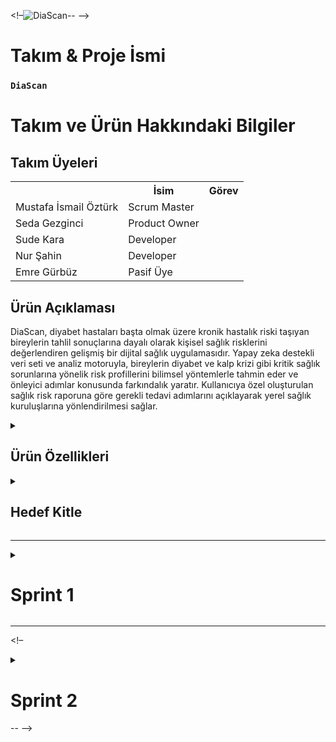 <html>
<body>

<!–![DiaScan](bootcampFiles/logo.png)-- -->

# **Takım & Proje İsmi**

### **`DiaScan`**

# Takım ve Ürün Hakkındaki Bilgiler

  ## Takım Üyeleri

  <table>
    <tr>
      <th></th>
      <th>İsim</th>
      <th>Görev</th>
    </tr>
    <tr>
      <td>Mustafa İsmail Öztürk</td>
      <td>Scrum Master</td>
    </tr>
    <tr>
      <td>Seda Gezginci</td>
      <td>Product Owner</td>
    </tr>
    <tr>
      <td>Sude Kara</td>
      <td>Developer</td>
    </tr>
    <tr>
      <td>Nur Şahin</td>
      <td>Developer</td>
    </tr>
    <tr>
      <td>Emre Gürbüz</td>
      <td>Pasif Üye</td>
    </tr>
  
  </table>

  
  
  
  
  
  
  
  ## Ürün Açıklaması
  DiaScan, diyabet hastaları başta olmak üzere kronik hastalık riski taşıyan bireylerin tahlil sonuçlarına dayalı olarak kişisel sağlık risklerini değerlendiren gelişmiş bir dijital sağlık uygulamasıdır. Yapay zeka destekli veri seti ve analiz motoruyla, bireylerin diyabet ve kalp krizi gibi kritik sağlık sorunlarına yönelik risk profillerini bilimsel yöntemlerle tahmin eder ve önleyici adımlar konusunda farkındalık yaratır. Kullanıcıya özel oluşturulan sağlık risk raporuna göre gerekli tedavi adımlarını açıklayarak yerel sağlık kuruluşlarına yönlendirilmesi sağlar.

  <details>
    <summary><h2>Ürün Özellikleri</h2></summary>

  <h3>Akıllı Tahlil Verisi Analizi:</h3>
    <p>Kan şekeri, HbA1c, kolesterol düzeyleri, tansiyon gibi medikal tahlil sonuçlarını detaylı analiz eder.</p>

  <h2>Hastalık Risk Skoru Hesaplama:</h2>
    <p>Yapay zeka algoritmaları ile kalp krizi, felç, böbrek yetmezliği gibi komplikasyonlara yönelik kişisel risk skorları üretir.</p>

  <h2>Zaman İçinde Değişim Takibi:</h2>
    <p>Kullanıcının düzenli sağlık verilerini kıyaslayarak, risk faktörlerindeki olumlu ya da olumsuz gelişmeleri gösterir.</p>

  <h2>Öneri ve Uyarı Sistemi:</h2>
    <p>Risk seviyesi yüksek çıktığında kullanıcıyı bilgilendirir ve yaşam tarzı değişikliği, doktor görüşmesi gibi önerilerde bulunur.</p>

  <h2>Güvenli Veri Saklama ve Gizlilik:</h2>
    <p>Sağlık verileri şifreli olarak saklanır ve kullanıcı onayı olmadan üçüncü kişilerle paylaşılmaz.</p>

  </details>

  <details>
    <summary><h2>Hedef Kitle</h2></summary>
    <p>DiaScan, sağlık verilerini bilinçli şekilde yönetmek isteyen bireyler için geliştirilmiş kapsamlı bir analiz uygulamasıdır. Özellikle Tip 1 ve Tip 2 diyabet hastalarının kan şekeri, HbA1c gibi değerlerini takip ederek hastalıklarını daha iyi yönetmelerine yardımcı olurken, kalp krizi ve böbrek yetmezliği gibi komplikasyonlara karşı kişiye özel risk skorları sunar. Ailesinde kronik hastalık öyküsü bulunan ya da yaşam tarzı nedeniyle risk altında olduğunu düşünen bireyler için erken uyarı sistemiyle önemli bir rehberdir. Henüz tanı konulmamış ancak sağlık verilerini yorumlamakta zorlanan bireyler de tahlil sonuçlarını sade ve anlaşılır grafiklerle değerlendirme fırsatı bulur. Sağlık profesyonelleri ise hastalarının verilerini daha etkin izleyebilir ve risk analizlerini dijital ortamda hastalarıyla paylaşarak danışan takibini kolaylaştırabilir. Kısacası, ister mevcut bir rahatsızlığı olsun, ister sağlığını koruma bilinciyle hareket eden biri olsun, DiaScan herkesin sağlık yönetiminde bilinçli adımlar atmasını destekleyen güvenilir bir yol arkadaşıdır.</p>
  </details>

  --- 

  <details>
    <summary><h1>Sprint 1</h1></summary>


  <details>
    <summary><h3>Sprint 1 - Google Collab Link</h3></summary>
  <table style="width: 100%;">
    <tr>
      <td colspan="4" style="text-align: center;"><a href="https://www.google.com">Collab Linki</a></td>
  </table>
  </details>

**Sprint Notları**:

    - Daily Scrum toplantılarını yapmak için 'Google Meet' tercih edildi.
    
    - Veri setlerini düzenlemek ve eğitmek için 'Google Collab' tercih edildi.

    - Proje yönetimi için 'Jira' programı tercih edildi.

    - UI dizaynı için 'Figma' programı tercih edildi.

    - Web ve mobil platform tercih edildi.

    - Uygulama veri tabanı için 'Firebase' tercih edildi.
    
  - **Sprint için Belirlenen Toplam Puan**: 120 puan
  - **Tamamlanan Puan**: `(120 puan tamamlandı)`
  
  - **Sprint Review:**
    - Birinci Sprint için ağırlıklı olarak veri setleri üzerine çalıştık.
    - Kaggle üzerinden diyabet hastalarının kan analizi verileri içeren veri setleri bulduk.
    - Yeteneklerimize göre kod yazma, tasarım ve makine öğrenimi kısımlarının kimde olması gerektiğine karar verdik.
    - Sprint için 2 görev belirledik ve yaşanan tüm aksaklıklara rağmen başarılı şekilde tüm görevleri tamamladık.
    - Projemizin hedef kitlesini ve çalışma mantığını net şekilde belirledik.
  
  - **Sprint Retrospective:**
    - İkinci Sprint için ağırlıklı olarak web ve uygulama tasarımı üzerine çalışmaya karar verdik .
    - Daily Scrum toplantıları sürekli aksıyor, saatlerimizi müsaitlik durumlarına göre düzenlemeliyiz
    - Kod yazamayanların iş yükünü takım içinde daha dengeli paylaştırmalıyız.
 </details>

  ---

  <!–<details>
    <summary><h1>Sprint 2</h1></summary>


  <details>
    <summary><h3>Sprint 2 - App Screenshots</h3></summary>
  <table style="width: 100%;">
    <tr>
      <td colspan="1" style="width: 25%;"><img src="bootcampFiles/1.png" style="max-width: 100%; height: auto;"></td>
    </tr>
    <tr>
      <td colspan="4"><img src="bootcampFiles/2.png" style="max-width: 100%; height: auto;"></td>
    </tr>
    <tr>
      <td colspan="4"><img src="bootcampFiles/3.png" style="max-width: 100%; height: auto;"></td>
    </tr>
    <tr>
      <td colspan="4"><img src="bootcampFiles/4.png" style="max-width: 100%; height: auto;"></td>
    </tr>
      <tr>
      <td colspan="4"><img src="bootcampFiles/5.png" style="max-width: 100%; height: auto;"></td>
    </tr>
  </table>
  </details>  

  <details>
    <summary><h3>Sprint 2 Jira Screenshots</h3></summary>
    <img src="bootcampFiles/sprint2jira1.png" style="max-width: 100%; height: auto;">
    <img src="bootcampFiles/sprint2jira2.png" style="max-width: 100%; height: auto;">
  </details>

  <details>
    <summary><h3>Sprint 2 Figma Screenshots</h3></summary>
    <img src="bootcampFiles/sprint2figma.png" style="max-width: 100%; height: auto;">
  </details>

  <details>
    <summary><h3>Sprint 2 Burndown Chart</h3></summary>
    <img src="bootcampFiles/sprint2burndown.png" style="max-width: 100%; height: auto;">
  </details>

  <details>
    <summary><h3>Sprint 2 Daily Scrum Screenshots</h3></summary>
    <img src="bootcampFiles/scrum1.png" style="max-width: 100%; height: auto;">
    <img src="bootcampFiles/scrum2.png" style="max-width: 100%; height: auto;">
  </details>


**Sprint Notları**:

    - Uygulamada kulanıcıların açılan anketlere katılabilmesi için arayüz oluşturuldu
    
    - Ana ekran yeniden düzenlendi ve akış oluşturuldu
    
    - Firebase bağlantıları için hazırlık yapıldı
    
    - Uygulama giriş ekranları yeniden düzenlendi
    
    - App bar üzerine 4 ana sekme eklendi
    
    - Bildirim sistemi hazırlandı
    
  - **Sprint için Belirlenen Toplam Puan**: 120 puan (1. Sprint için belirlenen puan 120)
  - **Toplam Tamamlanan Puan**: `(240 puan tamamlandı)`
  - **Puan Tamamlama Mantığı**: Her iki Sprint için 4 tasarım 4 kod olmak üzere 8 görev belirlendi. Zorluk düzeyleri her üye için eşit ayarlandığı için her bir görev 15 puan sayıldı. 
  
  - **Sprint Review:**
    - İkinci Sprint için ağırlıklı olarak uygulama mimarisine çalıştık
    - Ekipte kod yazma görevini Mustafa İsmail Öztürk ve İrem Atlı üstlendi
    - Muhamet Ünveren kendi isteğiyle ekipten ayrıldı
    - Uygulamanın anket yanıtlama sistemi için hazırlıklara başlandı
  
  - **Sprint Retrospective:**
    - Bu sprint içinde iletişim anlamında kendimizi geliştirmemiz gerektiğini gördük
    - Hızlanmak amacıyla tüm kod yazma işlemlerini iki kişinin üstlenmesine kara verdik
    - Ekip içinde iyi düzeyde uyumu yakaladık
    - Önümüzdeki sprint için veritabanı işlemlerini tamamlamamız gerekiyor
 </details>-- -->


  </details>
